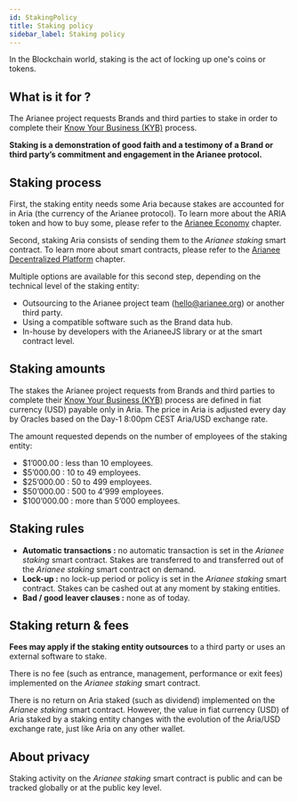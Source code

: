 ```yaml
---
id: StakingPolicy
title: Staking policy
sidebar_label: Staking policy
---
```


In the Blockchain world, staking is the act of locking up one's coins or tokens.

## **What is it for ?**

The Arianee project requests Brands and third parties to stake in order to complete their [Know Your Business (KYB)](KYBprocess) process.

**Staking is a demonstration of good faith and a testimony of a Brand or third party’s commitment and engagement in the Arianee protocol.**

## **Staking process**

First, the staking entity needs some Aria because stakes are accounted for in Aria (the currency of the Arianee protocol). To learn more about the ARIA token and how to buy some, please refer to the [Arianee Economy](AriaEconomy) chapter.

Second, staking Aria consists of sending them to the *Arianee staking* smart contract. To learn more about smart contracts, please refer to the [Arianee Decentralized Platform](ArianeeDecentralized) chapter.

Multiple options are available for this second step, depending on the technical level of the staking entity:

- Outsourcing to the Arianee project team ([hello@arianee.org](mailto:hello@arianee.org)) or another third party.
- Using a compatible software such as the Brand data hub.
- In-house by developers with  the ArianeeJS library or at the smart contract level.

## **Staking amounts**

The stakes the Arianee project requests from Brands and third parties to complete their [Know Your Business (KYB)](KYBprocess) process are defined in fiat currency (USD) payable only in Aria. The price in Aria is adjusted every day by Oracles based on the Day-1 8:00pm CEST Aria/USD exchange rate.

The amount requested depends on the number of employees of the staking entity:

- $1’000.00      : less than 10 employees.
- $5’000.00      : 10 to 49 employees.
- $25’000.00    : 50 to 499 employees.
- $50’000.00   : 500 to 4’999 employees.
- $100’000.00 : more than 5’000 employees.

## **Staking rules**

- **Automatic transactions :** no automatic transaction is set in the *Arianee staking* smart contract. Stakes are transferred to and transferred out of the *Arianee staking* smart contract on demand.
- **Lock-up :** no lock-up period or policy is set in the *Arianee staking* smart contract. Stakes can be cashed out at any moment by staking entities.
- **Bad / good leaver clauses :** none as of today.

## **Staking return & fees**

**Fees may apply if the staking entity outsources** to a third party or uses an external software to stake. 

There is no fee (such as entrance, management, performance or exit fees) implemented on the *Arianee staking* smart contract.

There is no return on Aria staked (such as dividend) implemented on the *Arianee staking* smart contract. However, the value in fiat currency (USD) of Aria staked by a staking entity changes with the evolution of the Aria/USD exchange rate, just like Aria on any other wallet.

## **About privacy**

Staking activity on the *Arianee staking* smart contract is public and can be tracked globally or at the public key level.